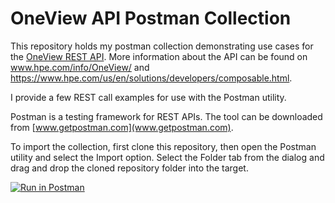 # OneView API Postman Collection

This repository holds my postman collection demonstrating use cases for the [OneView REST API](http://h17007.www1.hpe.com/docs/enterprise/servers/oneview4.2/cicf-api/en/index.html). More information about the API can be found on www.hpe.com/info/OneView/ and https://www.hpe.com/us/en/solutions/developers/composable.html.

I provide a few REST call examples for use with the Postman utility. 

Postman is a testing framework for REST APIs. The tool can be downloaded from [www.getpostman.com](www.getpostman.com).

To import the collection, first clone this repository, then open the Postman utility and select the Import option. Select the Folder tab from the dialog and drag and drop the cloned repository folder into the target.

[![Run in Postman](https://run.pstmn.io/button.svg)](https://www.getpostman.com/collections/cdc462c4e04038b45e7b)
